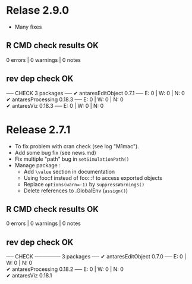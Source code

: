 
# Relase 2.9.0  
  -  Many fixes 
## R CMD check results OK

0 errors  | 0 warnings | 0 notes 

## rev dep check OK

── CHECK 3 packages ──
✔ antaresEditObject 0.7.1                ── E: 0     | W: 0     | N: 0                                                            
✔ antaresProcessing 0.18.3               ── E: 0     | W: 0     | N: 0                                                            
✔ antaresViz 0.18.3                      ── E: 0     | W: 0     | N: 0          






# Release 2.7.1 

 - To fix problem with cran check (see log "M1mac").  
 - Add some bug fix (see news.md)  
 - Fix multiple "path" bug in `setSimulationPath()`  
 - Manage package :  
    - Add `\value` section in documentation  
    - Using foo::f instead of foo:::f to access exported objects  
    - Replace `options(warn=-1)` by `suppressWarnings()`  
    - Delete references to .GlobalEnv (`assign()`)
 


## R CMD check results OK

0 errors  | 0 warnings | 0 notes 

## rev dep check OK

── CHECK ─────── 3 packages ──
✔ antaresEditObject 0.7.0                ── E: 0     | W: 0     | N: 0                                                                   
✔ antaresProcessing 0.18.2               ── E: 0     | W: 0     | N: 0                                                                   
✔ antaresViz 0.18.1   


